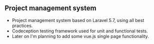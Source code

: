 ## Project management system

 - Project management system based on Laravel 5.7, using all best practices.
 - Codeception testing framework used for unit and functional tests.
 - Later on I'm planning to add some vue.js single page functionality.
 
 
 

